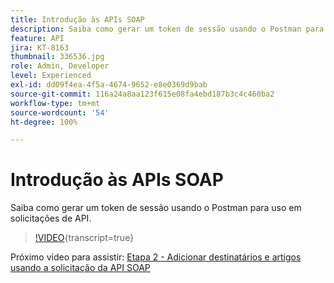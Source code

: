 ```yaml
---
title: Introdução às APIs SOAP
description: Saiba como gerar um token de sessão usando o Postman para solicitações de API
feature: API
jira: KT-8163
thumbnail: 336536.jpg
role: Admin, Developer
level: Experienced
exl-id: dd09f4ea-4f5a-4674-9652-e8e0369d9bab
source-git-commit: 116a24a8aa123f615e08fa4ebd187b3c4c460ba2
workflow-type: tm+mt
source-wordcount: '54'
ht-degree: 100%

---
```


# Introdução às APIs SOAP

Saiba como gerar um token de sessão usando o Postman para uso em solicitações de API.

>[!VIDEO](https://video.tv.adobe.com/v/336536?quality=12&learn=on){transcript=true}

Próximo vídeo para assistir: [Etapa 2 - Adicionar destinatários e artigos usando a solicitação da API SOAP](/help/tutorial-use-soap-apis/add-recipients-and-articles-using-soap-api-requests.md)
